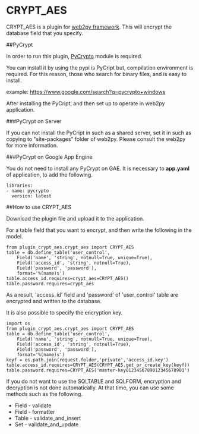 CRYPT_AES
=========

CRYPT_AES is a plugin for [web2py framework](web2py.com).
This will encrypt the database field that you specify.


##PyCrypt

In order to run this plugin, [PyCrypto](https://pypi.python.org/pypi/pycrypto) module is required.

You can install it by using the pypi is PyCript but, compilation environment is required. 
For this reason, those who search for binary files, and is easy to install.

  example: <https://www.google.com/search?q=pycrypto+windows>

After installing the PyCript, and then set up to operate in web2py application.

###PyCrypt on Server

If you can not install the PyCript in such as a shared server, set it in such as copying to "site-packages" folder of web2py. Please consult the web2py for more information.

###PyCrypt on Google App Engine

You do not need to install any PyCrypt on GAE. It is necessary to __app.yaml__ of application, to add the following.

    libraries:
    - name: pycrypto
      version: latest
  

##How to use CRYPT_AES

Download the plugin file and upload it to the application.

For a table field that you want to encrypt, and then write the following in the model.

    from plugin_crypt_aes.crypt_aes import CRYPT_AES
    table = db.define_table('user_control',
        Field('name', 'string', notnull=True, unique=True),
        Field('access_id', 'string', notnull=True),
        Field('password', 'password'),
        format='%(name)s')
    table.access_id.requires=crypt_aes=CRYPT_AES()
    table.password.requires=crypt_aes

As a result, 'access_id' field and 'password' of 'user_control' table are encrypted and written to the database.

It is also possible to specify the encryption key.

    import os
    from plugin_crypt_aes.crypt_aes import CRYPT_AES
    table = db.define_table('user_control',
        Field('name', 'string', notnull=True, unique=True),
        Field('access_id', 'string', notnull=True),
        Field('password', 'password'),
        format='%(name)s')
    keyf = os.path.join(request.folder,'private','access_id.key')
    table.access_id.requires=CRYPT_AES(CRYPT_AES.get_or_create_key(keyf))
    table.password.requires=CRYPT_AES('master-key0123456789012345678901')

If you do not want to use the SQLTABLE and SQLFORM, encryption and decryption is not done automatically. At that time, you can use some methods such as the following.

* Field - validate
* Field - formatter
* Table - validate_and_insert
* Set   - validate_and_update
    
